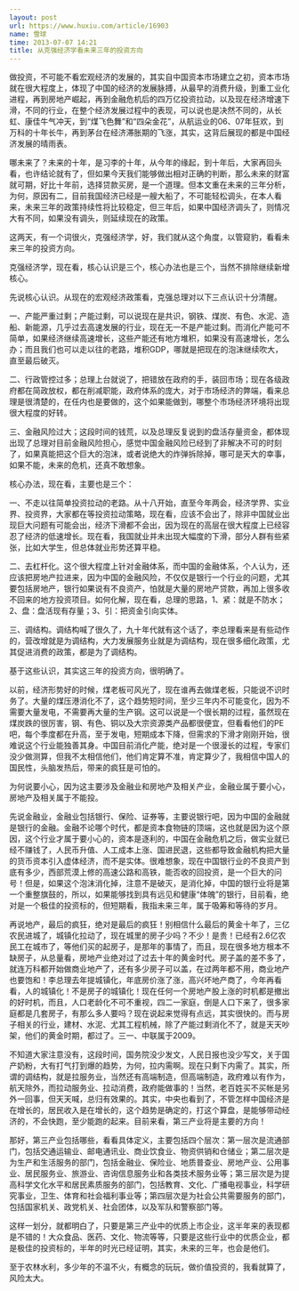 ```yaml
---
layout: post
url: https://www.huxiu.com/article/16903
name: 雪球
time: 2013-07-07 14:21
title: 从克强经济学看未来三年的投资方向
---
```

做投资，不可能不看宏观经济的发展的，其实自中国资本市场建立之初，资本市场就在很大程度上，体现了中国的经济的发展脉搏，从最早的消费升级，到重工业化进程，再到房地产崛起，再到金融危机后的四万亿投资拉动，以及现在经济增速下滑，不同的行业，在整个经济发展过程中的表现，可以说也是决然不同的，从长虹、康佳牛气冲天，到“煤飞色舞”和“四朵金花”，从航运业的06、07年狂欢，到万科的十年长牛，再到茅台在经济滞胀期的飞涨，其实，这背后展现的都是中国经济发展的晴雨表。

哪未来了？未来的十年，是习李的十年，从今年的缘起，到十年后，大家再回头看，也许结论就有了，但如果今天我们能够做出相对正确的判断，那么未来的财富就可期，好比十年前，选择贷款买房，是一个道理。但本文重在未来的三年分析，为何，原因有二，目前我国经济已经是一艘大船了，不可能轻松调头，在本人看来，未来三年的政策持续性将比较稳定，但三年后，如果中国经济调头了，则情况大有不同，如果没有调头，则延续现在的政策。

这两天，有一个词很火，克强经济学，好，我们就从这个角度，以管窥豹，看看未来三年的投资方向。

克强经济学，现在看，核心认识是三个，核心办法也是三个，当然不排除继续新增核心。

先说核心认识。从现在的宏观经济政策看，克强总理对以下三点认识十分清醒。

一、产能严重过剩；产能过剩，可以说现在是共识，钢铁、煤炭、有色、水泥、造船、新能源，几乎过去高速发展的行业，现在无一不是产能过剩。而消化产能可不简单，如果经济继续高速增长，这些产能还有地方堆积，如果没有高速增长，怎么办；而且我们也可以走以往的老路，堆积GDP，哪就是把现在的泡沫继续吹大，直至最后破灭。

二、行政管控过多；总理上台就说了，把错放在政府的手，装回市场；现在各级政府都在简政放权，都在削减职能，政府体系的庞大，对于市场经济的弊端，看来总理是很清楚的，在任内也是要做的，这个如果能做到，哪整个市场经济环境将出现很大程度的好转。

三、金融风险过大；这段时间的钱荒，以及总理反复说到的盘活存量资金，都体现出现了总理对目前金融风险担心，感觉中国金融风险已经到了非解决不可的时刻了，如果真能把这个巨大的泡沫，或者说绝大的炸弹拆除掉，哪可是天大的幸事，如果不能，未来的危机，还真不敢想象。

核心办法，现在看，主要也是三个：

一、不走以往简单投资拉动的老路。从十八开始，直至今年两会，经济学界、实业界、投资界，大家都在等投资拉动策略，现在看，应该不会出了，除非中国就业出现巨大问题有可能会出，经济下滑都不会出，因为现在的高层在很大程度上已经容忍了经济的低速增长。现在看，我国就业并未出现大幅度的下滑，部分人群有些紧张，比如大学生，但总体就业形势还算平稳。

二、去杠杆化。这个很大程度上针对金融体系，而中国的金融体系，个人认为，还应该把房地产拉进来，因为中国的金融风险，不仅仅是银行一个行业的问题，尤其要包括房地产，银行如果说有不良资产，怕就是大量的房地产贷款，再加上很多收不回来的地方投资项目。如何化解，现在看，总理的思路，1、紧：就是不防水；2、盘：盘活现有存量；3、引：把资金引向实体。

三、调结构。调结构喊了很久了，九十年代就有这个话了，李总理看来是有些动作的，营改增就是为调结构，大力发展服务业就是为调结构，现在很多细化政策，尤其促进消费的政策，都是为了调结构。

基于这些认识，其实这三年的投资方向，很明确了。

以前，经济形势好的时候，煤老板可风光了，现在谁再去做煤老板，只能说不识时务了。大量的煤压港消化不了，这个趋势短时间，至少三年内不可能变化，因为不需要大量发电，不需要再大量的生产钢。这可以说是一个很长期的过程，虽然现在煤炭跌的很厉害，钢、有色、铜以及大宗资源类产品都很便宜，但看看他们的PE吧，每个季度都在升高，至于发电，短期成本下降，但需求的下滑才刚刚开始，很难说这个行业能独善其身。中国目前消化产能，绝对是一个很漫长的过程，专家们没少做测算，但我不太相信他们，他们肯定算不准，肯定算少了，我相信中国人的国民性，头脑发热后，带来的疯狂是可怕的。

为何说要小心，因为这主要涉及金融业和房地产及相关产业，金融业属于要小心，房地产及相关属于不能投。

先说金融业，金融业包括银行、保险、证券等，主要说银行吧，因为中国的金融就是银行的金融。金融不论哪个时代，都是资本食物链的顶端，这也就是因为这个原因，这个行业才属于要小心的，资本是逐利的，中国在金融危机之后，做实业就已经不赚钱了，人民币升值、人工成本上涨、国进民退，这些都导致金融机构把大量的货币资本引入虚体经济，而不是实体。很难想象，现在中国银行业的不良资产到底有多少，西部荒漠上修的高速公路和高铁，能否收的回投资，是一个巨大的问号！但是，如果这个泡沫消化掉，注意不是破灭，是消化掉，中国的银行业将是第一个重整旗鼓的，所以，如果能够找到具有远见和健康“体魄”的银行，目前看，绝对是一个极佳的投资标的，但短期看，我指未来三年，属于吸筹和等待的岁月。

再说地产，最后的疯狂，绝对是最后的疯狂！别相信什么最后的黄金十年了，三亿农民进城了，城镇化拉动了，现在城里的房子少吗？不少！是贵！已经有2.6亿农民工在城市了，等他们买的起房子，是那年的事情了，而且，现在很多地方根本不缺房子，从总量看，房地产业绝对过了过去十年的黄金时代。房子盖的差不多了，就连万科都开始做商业地产了，还有多少房子可以盖，在过两年都不用，商业地产也要饱和！李总理去年提城镇化，年底房价涨了涨，高兴坏地产商了，今年再看看，人的城镇化！不是房子的城镇化！现在任何一个房地产股上涨的时机都是撤出的好时机，而且，人口老龄化不可不重视，四二一家庭，倒是人口下来了，很多家庭都是几套房子，有那么多人要吗？现在说起来觉得有点远，其实很快的。而与房子相关的行业，建材、水泥、尤其工程机械，除了产能过剩消化不了，就是天天吵架，他们的黄金时期，都过了。三一、中联属于2009。

不知道大家注意没有，这段时间，国务院没少发文，人民日报也没少写文，关于国产奶粉，大有打气打到爆的趋势，为何，拉内需啊。现在只剩下内需了。其实，所谓的调结构，就是拉服务业，当然还有高端制造，但高端制造，政府难以有作为，航天除外，而拉动服务业、拉动消费，政府能做事的！当然，老百姓买不买帐是另外一回事，但天天喊，总归有效果的。其实，中央也看到了，不管怎样中国经济是在增长的，居民收入是在增长的，这个趋势是确定的，打这个算盘，是能够带动经济的，不会快跑，至少能跑的起来。目前来看，第三产业将是主要的方向！

那好，第三产业包括哪些，看看具体定义，主要包括四个层次：第一层次是流通部门，包括交通运输业、邮电通讯业、商业饮食业、物资供销和仓储业；第二层次是为生产和生活服务的部门，包括金融业、保险业、地质普查业、房地产业、公用事业、居民服务业、旅游业、咨询信息服务业和各类技术服务业等；第三层次是为提高科学文化水平和居民素质服务的部门，包括教育、文化、广播电视事业，科学研究事业，卫生、体育和社会福利事业等；第四层次是为社会公共需要服务的部门，包括国家机关、政党机关、社会团体，以及军队和警察部门等。

这样一划分，就都明白了，只要是第三产业中的优质上市企业，这半年来的表现都是不错的！大众食品、医药、文化、物流等等，只要是这些行业中的优质企业，都是极佳的投资标的，半年的时光已经证明，其实，未来的三年，也会是他们。

至于农林水利，多少年的不温不火，有概念的玩玩，做价值投资的，我看就算了，风险太大。

